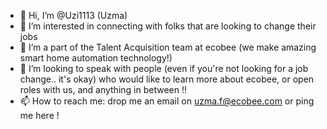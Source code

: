 - 👋 Hi, I’m @Uzi1113 (Uzma)
- 👀 I’m interested in connecting with folks that are looking to change their jobs
- 🌱 I’m a part of the Talent Acquisition team at ecobee (we make amazing smart home automation technology!)
- 💞️ I’m looking to speak with people (even if you're not looking for a job change.. it's okay) who would like to learn more about ecobee, or open roles with us, and anything in between !!
- 📫 How to reach me: drop me an email on uzma.f@ecobee.com or ping me here !

<!---
Uzi1113/Uzi1113 is a ✨ special ✨ repository because its `README.md` (this file) appears on your GitHub profile.
You can click the Preview link to take a look at your changes.
--->
